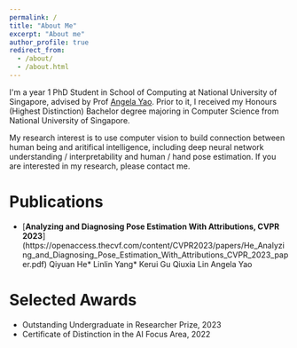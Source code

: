 ```yaml
---
permalink: /
title: "About Me"
excerpt: "About me"
author_profile: true
redirect_from: 
  - /about/
  - /about.html
---
```


 I'm a year 1 PhD Student in School of Computing at National University of Singapore, advised by Prof [Angela Yao](https://www.comp.nus.edu.sg/~ayao/). Prior to it, I received my Honours (Highest Distinction) Bachelor degree majoring in Computer Science from National University of Singapore.

My research interest is to use computer vision to build connection between human being and aritifical intelligence, including deep neural network understanding / interpretability and human / hand pose estimation. If you are interested in my research, please contact me.

Publications
======
<ul>
  <li>[<b>Analyzing and Diagnosing Pose Estimation With Attributions, CVPR 2023</b>](https://openaccess.thecvf.com/content/CVPR2023/papers/He_Analyzing_and_Diagnosing_Pose_Estimation_With_Attributions_CVPR_2023_paper.pdf) 
  Qiyuan He* Linlin Yang* Kerui Gu Qiuxia Lin Angela Yao
  </li>
</ul>

Selected Awards
======
<ul>
  <li>Outstanding Undergraduate in Researcher Prize, 2023</li>
  <li>Certificate of Distinction in the AI Focus Area, 2022</li>
</ul>
